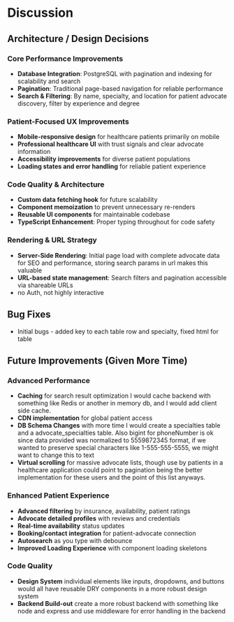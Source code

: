 # Discussion

## Architecture / Design Decisions

### Core Performance Improvements
- **Database Integration**: PostgreSQL with pagination and indexing for scalability and search
- **Pagination**: Traditional page-based navigation for reliable performance
- **Search & Filtering**: By name, specialty, and location for patient advocate discovery, filter by experience and degree


### Patient-Focused UX Improvements  
- **Mobile-responsive design** for healthcare patients primarily on mobile
- **Professional healthcare UI** with trust signals and clear advocate information
- **Accessibility improvements** for diverse patient populations
- **Loading states and error handling** for reliable patient experience

### Code Quality & Architecture
- **Custom data fetching hook** for future scalability
- **Component memoization** to prevent unnecessary re-renders
- **Reusable UI components** for maintainable codebase
- **TypeScript Enhancement**: Proper typing throughout for code safety

### Rendering & URL Strategy
- **Server-Side Rendering**: Initial page load with complete advocate data for SEO and performance, storing search params in url makes this valuable
- **URL-based state management**: Search filters and pagination accessible via shareable URLs
- no Auth, not highly interactive

## Bug Fixes
-  Initial bugs - added key to each table row and specialty, fixed html for table

## Future Improvements (Given More Time)

### Advanced Performance

- **Caching** for search result optimization I would cache backend with something like Redis or another in memory db, and I would add client side cache.
- **CDN implementation** for global patient access
- **DB Schema Changes** with more time I would create a specialties table and a advocate_specialties table. Also bigint for phoneNumber is ok since data provided was normalized to 5559872345 format, if we wanted to preserve special characters like 1-555-555-5555, we might want to change this to text
- **Virtual scrolling** for massive advocate lists, though use by patients in a healthcare application could point to pagination being the better implementation for these users and the point of this list anyways.

### Enhanced Patient Experience
- **Advanced filtering** by insurance, availability, patient ratings
- **Advocate detailed profiles** with reviews and credentials
- **Real-time availability** status updates
- **Booking/contact integration** for patient-advocate connection
- **Autosearch** as you type with debounce
- **Improved Loading Experience** with component loading skeletons

### Code Quality
- **Design System** individual elements like inputs, dropdowns, and buttons would all have reusable DRY components in a more robust design system
- **Backend Build-out** create a more robust backend with something like node and express and use middleware for error handling in the backend 




